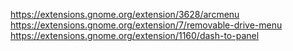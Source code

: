 https://extensions.gnome.org/extension/3628/arcmenu
https://extensions.gnome.org/extension/7/removable-drive-menu
https://extensions.gnome.org/extension/1160/dash-to-panel
